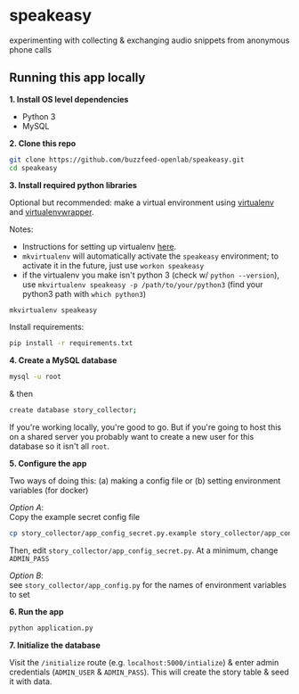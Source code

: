 # speakeasy
experimenting with collecting & exchanging audio snippets from anonymous phone calls

## Running this app locally
**1. Install OS level dependencies**
  - Python 3
  - MySQL

**2. Clone this repo**
  ```bash
  git clone https://github.com/buzzfeed-openlab/speakeasy.git
  cd speakeasy
  ```

**3. Install required python libraries**  

Optional but recommended: make a virtual environment using [virtualenv](https://virtualenv.readthedocs.io/en/latest/) and [virtualenvwrapper](https://virtualenvwrapper.readthedocs.io/en/latest/install.html).

Notes:
- Instructions for setting up virtualenv [here](http://docs.python-guide.org/en/latest/dev/virtualenvs/).
- `mkvirtualenv` will automatically activate the `speakeasy` environment; to activate it in the future, just use `workon speakeasy`
- if the virtualenv you make isn't python 3 (check w/ `python --version`), use `mkvirtualenv speakeasy -p /path/to/your/python3` (find your python3 path with `which python3`)

```bash
mkvirtualenv speakeasy
```

Install requirements:
```bash
pip install -r requirements.txt
```


**4. Create a MySQL database**

```bash
mysql -u root
```
& then
```bash
create database story_collector;
```

If you're working locally, you're good to go. But if you're going to host this on a shared server you probably want to create a new user for this database so it isn't all `root`.

**5. Configure the app**

Two ways of doing this: (a) making a config file or (b) setting environment variables (for docker)

*Option A*:  
Copy the example secret config file
```bash
cp story_collector/app_config_secret.py.example story_collector/app_config_secret.py
```

Then, edit `story_collector/app_config_secret.py`. At a minimum, change `ADMIN_PASS`

*Option B*:  
see `story_collector/app_config.py` for the names of environment variables to set

**6. Run the app**

  ```bash
  python application.py
  ```

**7. Initialize the database**

  Visit the `/initialize` route (e.g. `localhost:5000/intialize`) & enter admin credentials (`ADMIN_USER` & `ADMIN_PASS`). This will create the story table & seed it with data.
